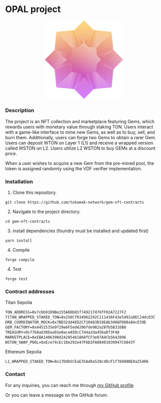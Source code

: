 # OPAL project

<div align="center">
<img src="images/gem.png" alt="Mythic gem" width="250" />
</div>

### Description

The project is an NFT collection and marketplace featuring Gems, which rewards users with monetary value through staking TON. Users interact with a game-like interface to mine new Gems, as well as to buy, sell, and burn them. Additionally, users can forge two Gems to obtain a rarer Gem. Users can deposit WTON on Layer 1 (L1) and receive a wrapped version called WSTON on L2. Users utilize L2 WSTON to buy GEMs at a discount price.

When a user wishes to acquire a new Gem from the pre-mined pool, the token is assigned randomly using the VDF verifier implementation.

### Installation

1.  Clone this repository.
```
git clone https://github.com/tokamak-network/gem-nft-contracts
```

2. Navigate to the project directory.
```
cd gem-nft-contracts
```

3. install dependencies (foundry must be installed and updated first)
```
yarn install
```

4. Compile 
```
forge compile
```

4. Test
```
forge test
```

### Contract addresses

Titan Sepolia
```
TON_ADDRESS=0x7c6b91D9Be155A6Db01f749217d76fF02A7227F2
TITAN_WRAPPED_STAKED_TON=0x256Cf034962292C111436F43e5d92a9EC24dcD3C
DRB_COORDINATOR_MOCK=0x7BD32dd4ED2Cf10483B19EAb3486FD88a84cE59E
GEM_FACTORY=0x4451535e9f29e6F5ed4206fde982a28fb5B316B8
TREASURY=0x77b8ad30Eea01e0aceA5DcC7d4a2da456aDf3F48
MARKETPLACE=0xEBA1406390d242854b1860fCF3e07A4Cb5642896
WSTON_SWAP_POOL=0xEce74cEc10e292e47F6D2FA08401039947Cb843f
```

Ethereum Sepolia
```
L1_WRAPPED_STAKED_TON=0x17Ddb5CEaE35A40a520c4DcF1f70409BE9a25406
```


### Contact

For any inquiries, you can reach me through [my GitHub profile](https://github.com/mehdi-defiesta)

Or you can leave a message on the GitHub forum. 